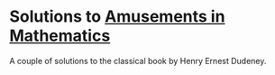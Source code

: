 # Solutions to [Amusements in Mathematics](http://www.gutenberg.org/files/16713/16713-h/16713-h.htm)

A couple of solutions to the classical book by Henry Ernest Dudeney.
